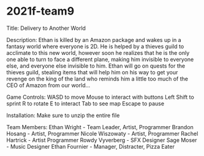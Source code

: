 # 2021f-team9
Title:
Delivery to Another World

Description:
Ethan is killed by an Amazon package and wakes up in a fantasy world where everyone is 2D. 
He is helped by a thieves guild to acclimate to this new world, however soon he realizes 
that he is the only one able to turn to face a different plane, making him invisible to 
everyone else, and everyone else invisible to him. Ethan will go on quests for the thieves 
guild, stealing items that will help him on his way to get your revenge on the king of the 
land who reminds him a little too much of the CEO of Amazon from our world...

Game Controls:
WASD to move
Mouse to interact with buttons
Left Shift to sprint
R to rotate 
E to interact
Tab to see map
Escape to pause

Installation:
Make sure to unzip the entire file

Team Members:
Ethan Wright - Team Leader, Artist, Programmer
Brandon Hosang - Artist, Programmer
Nicole Wiszowaty - Artist, Programmer
Rachel Hartrick - Artist Programmer
Rowdy Vyverberg - SFX Designer
Sage Moser - Music Designer
Ethan Fournier - Manager, Distracter, Pizza Eater